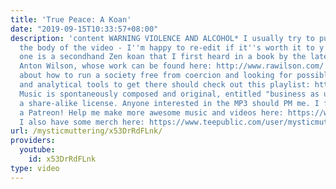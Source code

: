 ```yaml
---
title: 'True Peace: A Koan'
date: "2019-09-15T10:33:57+08:00"
description: 'content WARNING VIOLENCE AND ALCOHOL* I usually try to put those in
  the body of the video - I''m happy to re-edit if it''s worth it to y''all. This
  one is a secondhand Zen koan that I first heard in a book by the late lamented Robert
  Anton Wilson, whose work can be found here: http://www.rawilson.com/ Anyone curious
  about how to run a society free from coercion and looking for possible ways, means,
  and analytical tools to get there should check out this playlist: https://youtu.be/HwJBI6lWmpQ
  Music is spontaneously composed and original, entitled "business as usual," under
  a share-alike license. Anyone interested in the MP3 should PM me. I finally have
  a Patreon! Help me make more awesome music and videos here: https://www.patreon.com/mysticmuttering
  I also have some merch here: https://www.teepublic.com/user/mysticmuttering'
url: /mysticmuttering/x53DrRdFLnk/
providers:
  youtube:
    id: x53DrRdFLnk
type: video
---
```

